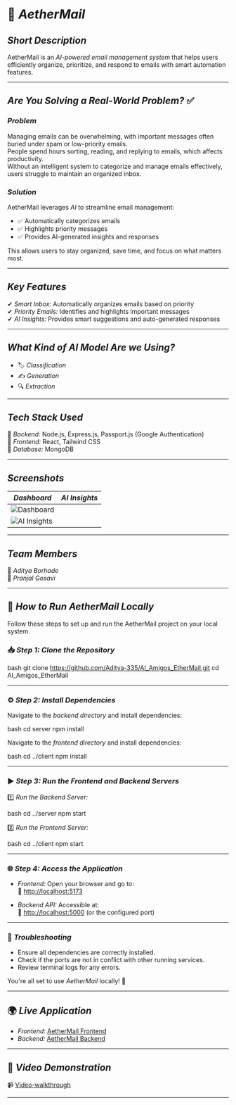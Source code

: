 # 📩 *AetherMail*  

## *Short Description*  
AetherMail is an *AI-powered email management system* that helps users efficiently organize, prioritize, and respond to emails with smart automation features.  

---

## *Are You Solving a Real-World Problem?* ✅  

### *Problem*  
Managing emails can be overwhelming, with important messages often buried under spam or low-priority emails.  
People spend hours sorting, reading, and replying to emails, which affects productivity.  
Without an intelligent system to categorize and manage emails effectively, users struggle to maintain an organized inbox.  

### *Solution*  
AetherMail leverages *AI* to streamline email management:  
- ✅ Automatically categorizes emails  
- ✅ Highlights priority messages  
- ✅ Provides AI-generated insights and responses  

This allows users to stay organized, save time, and focus on what matters most.  

---

## *Key Features*  
✔ *Smart Inbox:* Automatically organizes emails based on priority  
✔ *Priority Emails:* Identifies and highlights important messages  
✔ *AI Insights:* Provides smart suggestions and auto-generated responses  

---

## *What Kind of AI Model Are we Using?*  
- 🏷 *Classification*  
- ✍ *Generation*  
- 🔍 *Extraction*  

---

## *Tech Stack Used*  
🔹 *Backend:* Node.js, Express.js, Passport.js (Google Authentication)  
🔹 *Frontend:* React, Tailwind CSS  
🔹 *Database:* MongoDB  

---

## *Screenshots*  

| *Dashboard* | *AI Insights* |
|--------------|---------------|
|![Dashboard](https://github.com/user-attachments/assets/e603bfad-3177-4134-b8ac-b96f26a5aec8)|
![AI Insights](https://github.com/user-attachments/assets/f93d8165-f3c8-44ef-b4a2-7effa12a5db7)|


---

## *Team Members*   
👥 *Aditya Borhade*   
👥 *Pranjal Gosavi*  

---

## 🚀 *How to Run AetherMail Locally*  

Follow these steps to set up and run the AetherMail project on your local system.  

### 📥 *Step 1: Clone the Repository*  

bash
git clone https://github.com/Aditya-335/AI_Amigos_EtherMail.git
cd AI_Amigos_EtherMail


---

### ⚙ *Step 2: Install Dependencies*  

Navigate to the *backend directory* and install dependencies:  

bash
cd server
npm install


Navigate to the *frontend directory* and install dependencies:  

bash
cd ../client
npm install


---

### ▶ *Step 3: Run the Frontend and Backend Servers*  

1️⃣ *Run the Backend Server:*  

bash
cd ../server
npm start


2️⃣ *Run the Frontend Server:*  

bash
cd ../client
npm start


---

### 🌐 *Step 4: Access the Application*  

- *Frontend:* Open your browser and go to:  
  🔗 [http://localhost:5173](http://localhost:5173)  

- *Backend API:* Accessible at:  
  🔗 [http://localhost:5000](http://localhost:5000) (or the configured port)  

---

### 🐞 *Troubleshooting*  

- Ensure all dependencies are correctly installed.  
- Check if the ports are not in conflict with other running services.  
- Review terminal logs for any errors.  

You're all set to use *AetherMail* locally! 🚀  

---

## 🌍 *Live Application*  
- *Frontend:* [AetherMail Frontend](https://client-sigma-woad.vercel.app/)  
- *Backend:* [AetherMail Backend](https://ai-amigos-ethermail.onrender.com)  

---

## 🎥 *Video Demonstration*  
📹 [Video-walkthrough](https://drive.google.com/file/d/19NFnO6_99n7fVLOc3RMh2ytdF8E5AGR9/view?usp=sharing)  

---

